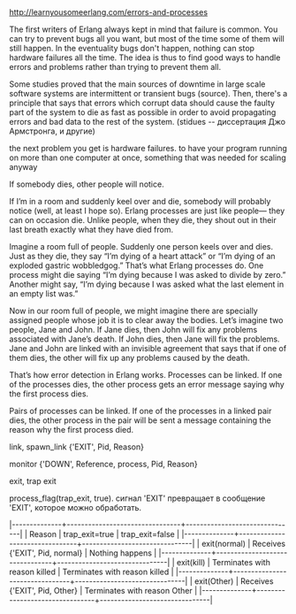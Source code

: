 ##

http://learnyousomeerlang.com/errors-and-processes

The first writers of Erlang always kept in mind that failure is common. You can try to prevent bugs all you want, but most of the time some of them will still happen. In the eventuality bugs don't happen, nothing can stop hardware failures all the time. The idea is thus to find good ways to handle errors and problems rather than trying to prevent them all.

Some studies proved that the main sources of downtime in large scale software systems are intermittent or transient bugs (source). Then, there's a principle that says that errors which corrupt data should cause the faulty part of the system to die as fast as possible in order to avoid propagating errors and bad data to the rest of the system.
(stidues -- диссертация Джо Армстронга, и другие)

the next problem you get is hardware failures.
 to have your program running on more than one computer at once, something that was needed for scaling anyway

If somebody dies, other people will notice.

If I’m in a room and suddenly keel over and die, somebody will probably
notice (well, at least I hope so). Erlang processes are just like people—
they can on occasion die. Unlike people, when they die, they shout out
in their last breath exactly what they have died from.

Imagine a room full of people. Suddenly one person keels over and dies.
Just as they die, they say “I’m dying of a heart attack” or “I’m dying of an
exploded gastric wobbledgog.” That’s what Erlang processes do. One
process might die saying “I’m dying because I was asked to divide by zero.”
Another might say, “I’m dying because I was asked what the last element
in an empty list was.”

Now in our room full of people, we might imagine there are specially
assigned people whose job it is to clear away the bodies. Let’s imagine
two people, Jane and John. If Jane dies, then John will fix any problems
associated with Jane’s death. If John dies, then Jane will fix the problems.
Jane and John are linked with an invisible agreement that says that if
one of them dies, the other will fix up any problems caused by the death.

That’s how error detection in Erlang works. Processes can be linked. If
one of the processes dies, the other process gets an error message saying
why the first process dies.


Pairs of processes can be linked. If one of the processes in a linked pair
dies, the other process in the pair will be sent a message containing the
reason why the first process died.

link, spawn_link
{'EXIT', Pid, Reason}

monitor
{'DOWN', Reference, process, Pid, Reason}

exit, trap exit

process_flag(trap_exit, true).
сигнал 'EXIT' превращает в сообщение 'EXIT', которое можно обработать.

|--------------+--------------------------------+-------------------------------|
| Reason       | trap_exit=true                 | trap_exit=false               |
|--------------+--------------------------------+-------------------------------|
| exit(normal) | Receives {'EXIT', Pid, normal} | Nothing happens               |
|--------------+--------------------------------+-------------------------------|
| exit(kill)   | Terminates with reason killed  | Terminates with reason killed |
|--------------+--------------------------------+-------------------------------|
| exit(Other)  | Receives {'EXIT', Pid, Other}  | Terminates with reason Other  |
|--------------+--------------------------------+-------------------------------|
